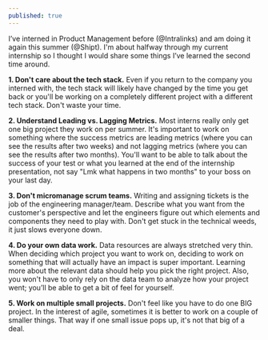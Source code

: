 ```yaml
---
published: true
---
```


I’ve interned in Product Management before (@Intralinks) and am doing it again this summer (@Shipt). I'm about halfway through my current internship so I thought I would share some things I’ve learned the second time around.

**1. Don't care about the tech stack.** Even if you return to the company you interned with, the tech stack will likely have changed by the time you get back or you'll be working on a completely different project with a different tech stack. Don't waste your time.

**2. Understand Leading vs. Lagging Metrics.** Most interns really only get one big project they work on per summer. It's important to work on something where the success metrics are leading metrics (where you can see the results after two weeks) and not lagging metrics (where you can see the results after two months). You'll want to be able to talk about the success of your test or what you learned at the end of the internship presentation, not say "Lmk what happens in two months" to your boss on your last day.

**3. Don't micromanage scrum teams.** Writing and assigning tickets is the job of the engineering manager/team. Describe what you want from the customer's perspective and let the engineers figure out which elements and components they need to play with. Don't get stuck in the technical weeds, it just slows everyone down.

**4. Do your own data work.** Data resources are always stretched very thin. When deciding which project you want to work on, deciding to work on something that will actually have an impact is super important. Learning more about the relevant data should help you pick the right project. Also, you won't have to only rely on the data team to analyze how your project went; you’ll be able to get a bit of feel for yourself.

**5. Work on multiple small projects.** Don't feel like you have to do one BIG project. In the interest of agile, sometimes it is better to work on a couple of smaller things. That way if one small issue pops up, it's not that big of a deal.
